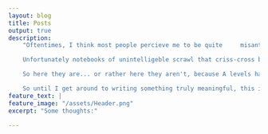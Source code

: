 ```yaml
---
layout: blog
title: Posts
output: true
description:    
    "Oftentimes, I think most people percieve me to be quite     misanthropic... and a bit crazy... so I'm surprised by how many people have asked me to write down my thoughts.

    Unfortunately notebooks of unintelligeble scrawl that criss-cross between languages, themes and constant paradigm shifts in my world view, won't do anyone any good, so my plan for this **website** (no, I refuse to call it a blog, Im not sharing recipies for cookies or anything like that!), is to elucidate what I actually think, which I'll be honest, I know I'm really bad at explaining *some*times... ok fine, *most* of the time...

    So here they are... or rather here they aren't, because A levels have guilt tripped me into doing revising some really riveting concepts - like quadrats. I just *love* quadrats... because who doesn't wake up with a burning desire to write a six marker on the biodiversity of grass in a field... 

    So until I get around to writing something truly meaningful, this is all I have to offer..."
feature_text: |
feature_image: "/assets/Header.png"
excerpt: "Some thoughts:"

---
```

